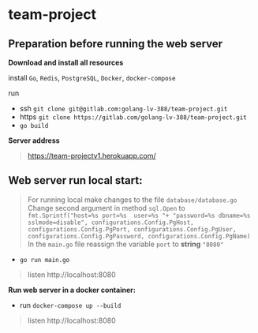 # team-project

**Preparation before running the web server**
-
**Download and install all resources**

install `Go`, `Redis`, `PostgreSQL`, `Docker`, `docker-compose`

run
* ssh `git clone git@gitlab.com:golang-lv-388/team-project.git`
* https `git clone https://gitlab.com/golang-lv-388/team-project.git`
* `go build`

**Server address**

> https://team-projectv1.herokuapp.com/

**Web server run local start:**
-
>For running local make changes to the file `database/database.go`
>Change second argument in method `sql.Open` to `fmt.Sprintf("host=%s port=%s 
user=%s "+
"password=%s dbname=%s sslmode=disable", configurations.Config.PgHost, 
configurations.Config.PgPort, configurations.Config.PgUser,
configurations.Config.PgPassword, configurations.Config.PgName)`
> In the `main.go` file reassign the variable `port` to **string** `"8080"` 
>
* `go run main.go`
> listen http://localhost:8080

**Run web server in a docker container:**
 * run `docker-compose up --build`
> listen http://localhost:8080


